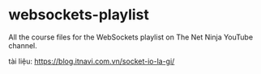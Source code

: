 # websockets-playlist
All the course files for the WebSockets playlist on The Net Ninja YouTube channel.


tài liệu:
https://blog.itnavi.com.vn/socket-io-la-gi/